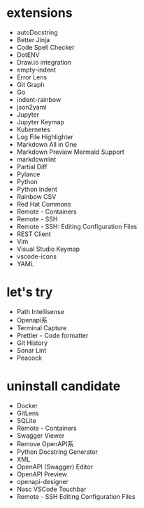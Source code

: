 # extensions

- autoDocstring
- Better Jinja
- Code Spell Checker
- DotENV
- Draw.io integration
- empty-indent
- Error Lens
- Git Graph
- Go
- indent-rainbow
- json2yaml
- Jupyter
- Jupyter Keymap
- Kubernetes
- Log File Highlighter
- Markdown All in One
- Markdown Preview Mermaid Support
- markdownlint
- Partial Diff
- Pylance
- Python
- Python indent
- Rainbow CSV
- Red Hat Commons
- Remote - Containers
- Remote - SSH
- Remote - SSH: Editing Configuration Files
- REST Client
- Vim
- Visual Studio Keymap
- vscode-icons
- YAML

# let's try

- Path Intellisense
- Openapi系
- Terminal Capture
- Prettier - Code formatter
- Git History
- Sonar Lint
- Peacock

# uninstall candidate

- Docker
- GitLens
- SQLite
- Remote - Containers
- Swagger Viewer
- Remove OpenAPI系
- Python Docstring Generator
- XML
- OpenAPI (Swagger) Editor
- OpenAPI Preview
- openapi-designer
- Nasc VSCode Touchbar
- Remote - SSH Editing Configuration Files
